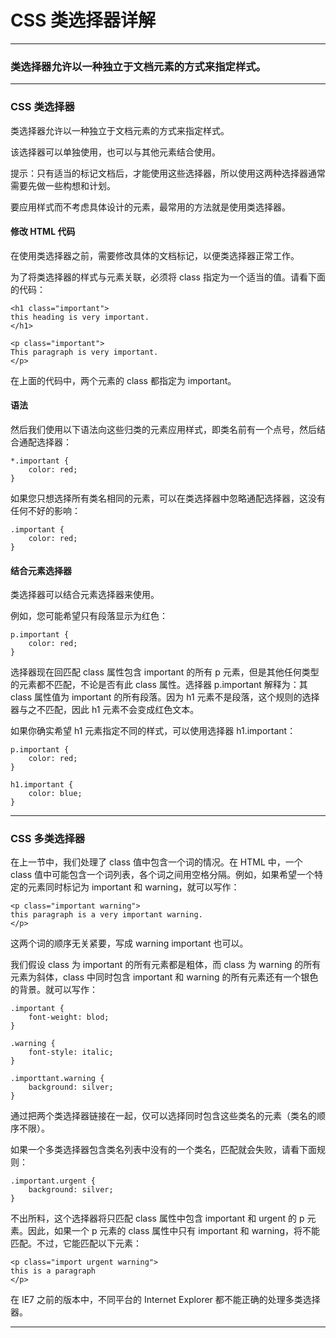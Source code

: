 # CSS 类选择器详解

---

### 类选择器允许以一种独立于文档元素的方式来指定样式。

---

### CSS 类选择器

类选择器允许以一种独立于文档元素的方式来指定样式。

该选择器可以单独使用，也可以与其他元素结合使用。

提示：只有适当的标记文档后，才能使用这些选择器，所以使用这两种选择器通常需要先做一些构想和计划。

要应用样式而不考虑具体设计的元素，最常用的方法就是使用类选择器。

#### 修改 HTML 代码

在使用类选择器之前，需要修改具体的文档标记，以便类选择器正常工作。

为了将类选择器的样式与元素关联，必须将 class 指定为一个适当的值。请看下面的代码：

```
<h1 class="important">
this heading is very important.
</h1>

<p class="important">
This paragraph is very important.
</p>
```

在上面的代码中，两个元素的 class 都指定为 important。

#### 语法

然后我们使用以下语法向这些归类的元素应用样式，即类名前有一个点号，然后结合通配选择器：

```
*.important {
    color: red;
}
```

如果您只想选择所有类名相同的元素，可以在类选择器中忽略通配选择器，这没有任何不好的影响：

```
.important {
    color: red;
}
```

#### 结合元素选择器

类选择器可以结合元素选择器来使用。

例如，您可能希望只有段落显示为红色：

```
p.important {
    color: red;
}
```

选择器现在回匹配 class 属性包含 important 的所有 p 元素，但是其他任何类型的元素都不匹配，不论是否有此 class 属性。选择器 p.important 解释为：其 class 属性值为 important 的所有段落。因为 h1 元素不是段落，这个规则的选择器与之不匹配，因此 h1 元素不会变成红色文本。

如果你确实希望 h1 元素指定不同的样式，可以使用选择器 h1.important：

```
p.important {
    color: red;
}

h1.important {
    color: blue;
}
```

---

### CSS 多类选择器

在上一节中，我们处理了 class 值中包含一个词的情况。在 HTML 中，一个 class 值中可能包含一个词列表，各个词之间用空格分隔。例如，如果希望一个特定的元素同时标记为 important 和 warning，就可以写作：

```
<p class="important warning">
this paragraph is a very important warning.
</p>
```

这两个词的顺序无关紧要，写成 warning important 也可以。

我们假设 class 为 important 的所有元素都是粗体，而 class 为 warning 的所有元素为斜体，class 中同时包含 important 和 warning 的所有元素还有一个银色的背景。就可以写作：

```
.important {
    font-weight: blod;
}

.warning {
    font-style: italic;
}

.importtant.warning {
    background: silver;
}
```

通过把两个类选择器链接在一起，仅可以选择同时包含这些类名的元素（类名的顺序不限）。

如果一个多类选择器包含类名列表中没有的一个类名，匹配就会失败，请看下面规则：

```
.important.urgent {
    background: silver;
}
```

不出所料，这个选择器将只匹配 class 属性中包含 important 和 urgent 的 p 元素。因此，如果一个 p 元素的 class 属性中只有 important 和 warning，将不能匹配。不过，它能匹配以下元素：

```
<p class="import urgent warning">
this is a paragraph
</p>
```

在 IE7 之前的版本中，不同平台的 Internet Explorer 都不能正确的处理多类选择器。

---
